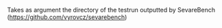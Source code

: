 Takes as argument the directory of the testrun outputted by SevareBench (https://github.com/vyrovcz/sevarebench)

